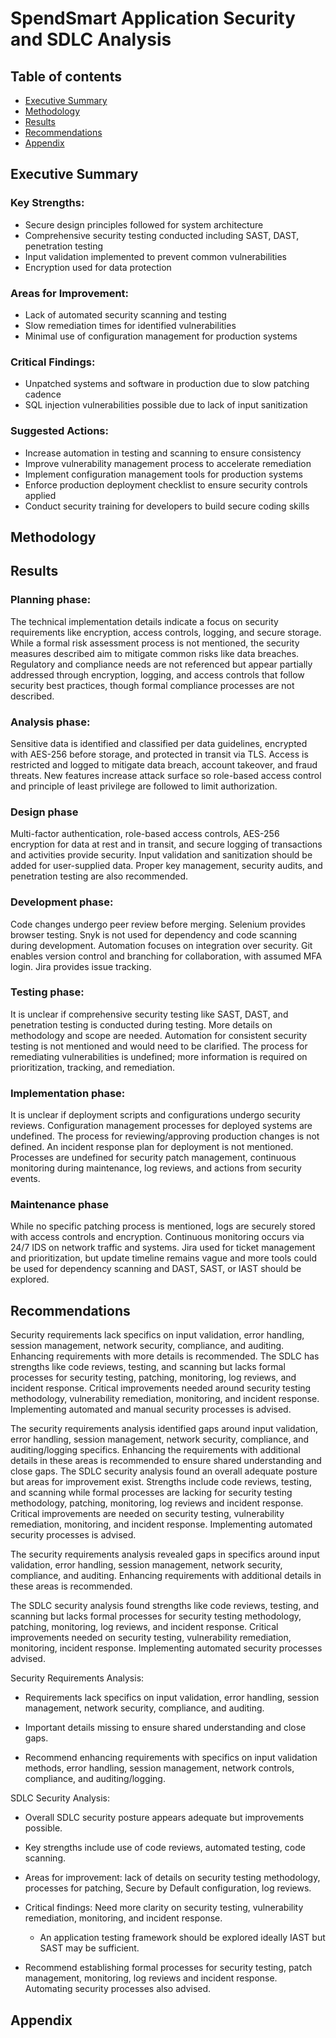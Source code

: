 # SpendSmart Application Security and SDLC Analysis

## Table of contents

- [Executive Summary](#executive-summary)
- [Methodology](#methodology)
- [Results](#results)
- [Recommendations](#recommendations)
- [Appendix](#appendix)

## Executive Summary

### Key Strengths:

- Secure design principles followed for system architecture
- Comprehensive security testing conducted including SAST, DAST, penetration testing
- Input validation implemented to prevent common vulnerabilities
- Encryption used for data protection

### Areas for Improvement:

- Lack of automated security scanning and testing
- Slow remediation times for identified vulnerabilities
- Minimal use of configuration management for production systems

### Critical Findings:

- Unpatched systems and software in production due to slow patching cadence
- SQL injection vulnerabilities possible due to lack of input sanitization

### Suggested Actions:

- Increase automation in testing and scanning to ensure consistency
- Improve vulnerability management process to accelerate remediation
- Implement configuration management tools for production systems
- Enforce production deployment checklist to ensure security controls applied
- Conduct security training for developers to build secure coding skills

## Methodology

## Results

### Planning phase:

The technical implementation details indicate a focus on security requirements like encryption, access controls, logging, and secure storage. While a formal risk assessment process is not mentioned, the security measures described aim to mitigate common risks like data breaches. Regulatory and compliance needs are not referenced but appear partially addressed through encryption, logging, and access controls that follow security best practices, though formal compliance processes are not described.

### Analysis phase:

Sensitive data is identified and classified per data guidelines, encrypted with AES-256 before storage, and protected in transit via TLS. Access is restricted and logged to mitigate data breach, account takeover, and fraud threats. New features increase attack surface so role-based access control and principle of least privilege are followed to limit authorization.

### Design phase

Multi-factor authentication, role-based access controls, AES-256 encryption for data at rest and in transit, and secure logging of transactions and activities provide security. Input validation and sanitization should be added for user-supplied data. Proper key management, security audits, and penetration testing are also recommended.

### Development phase:

Code changes undergo peer review before merging. Selenium provides browser testing. Snyk is not used for dependency and code scanning during development. Automation focuses on integration over security. Git enables version control and branching for collaboration, with assumed MFA login. Jira provides issue tracking.

### Testing phase:

It is unclear if comprehensive security testing like SAST, DAST, and penetration testing is conducted during testing. More details on methodology and scope are needed. Automation for consistent security testing is not mentioned and would need to be clarified. The process for remediating vulnerabilities is undefined; more information is required on prioritization, tracking, and remediation.

### Implementation phase:

It is unclear if deployment scripts and configurations undergo security reviews. Configuration management processes for deployed systems are undefined. The process for reviewing/approving production changes is not defined. An incident response plan for deployment is not mentioned. Processes are undefined for security patch management, continuous monitoring during maintenance, log reviews, and actions from security events.

### Maintenance phase

While no specific patching process is mentioned, logs are securely stored with access controls and encryption. Continuous monitoring occurs via 24/7 IDS on network traffic and systems. Jira used for ticket management and prioritization, but update timeline remains vague and more tools could be used for dependency scanning and DAST, SAST, or IAST should be explored.

## Recommendations

Security requirements lack specifics on input validation, error handling, session management, network security, compliance, and auditing. Enhancing requirements with more details is recommended. The SDLC has strengths like code reviews, testing, and scanning but lacks formal processes for security testing, patching, monitoring, log reviews, and incident response. Critical improvements needed around security testing methodology, vulnerability remediation, monitoring, and incident response. Implementing automated and manual security processes is advised.

The security requirements analysis identified gaps around input validation, error handling, session management, network security, compliance, and auditing/logging specifics. Enhancing the requirements with additional details in these areas is recommended to ensure shared understanding and close gaps. The SDLC security analysis found an overall adequate posture but areas for improvement exist. Strengths include code reviews, testing, and scanning while formal processes are lacking for security testing methodology, patching, monitoring, log reviews and incident response. Critical improvements are needed on security testing, vulnerability remediation, monitoring, and incident response. Implementing automated security processes is advised.

The security requirements analysis revealed gaps in specifics around input validation, error handling, session management, network security, compliance, and auditing. Enhancing requirements with additional details in these areas is recommended.

The SDLC security analysis found strengths like code reviews, testing, and scanning but lacks formal processes for security testing methodology, patching, monitoring, log reviews, and incident response. Critical improvements needed on security testing, vulnerability remediation, monitoring, incident response. Implementing automated security processes advised.

Security Requirements Analysis:

- Requirements lack specifics on input validation, error handling, session management, network security, compliance, and auditing.

- Important details missing to ensure shared understanding and close gaps.

- Recommend enhancing requirements with specifics on input validation methods, error handling, session management, network controls, compliance, and auditing/logging.

SDLC Security Analysis:

- Overall SDLC security posture appears adequate but improvements possible.

- Key strengths include use of code reviews, automated testing, code scanning.

- Areas for improvement: lack of details on security testing methodology, processes for patching, Secure by Default configuration, log reviews.

- Critical findings: Need more clarity on security testing, vulnerability remediation, monitoring, and incident response.

  - An application testing framework should be explored ideally IAST but SAST may be sufficient.

- Recommend establishing formal processes for security testing, patch management, monitoring, log reviews and incident response. Automating security processes also advised.

## Appendix
